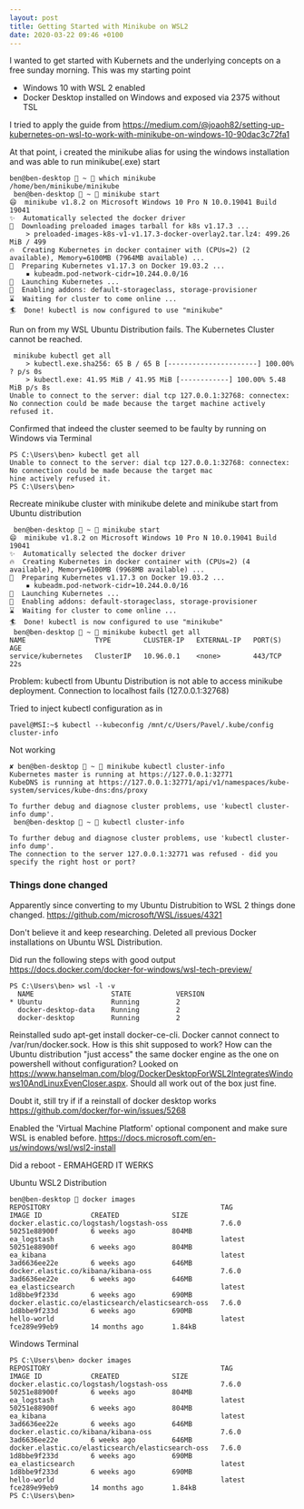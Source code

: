 ```yaml
---
layout: post
title: Getting Started with Minikube on WSL2
date: 2020-03-22 09:46 +0100
---
```

I wanted to get started with Kubernets and the underlying concepts on a free sunday morning.
This was my starting point
* Windows 10 with WSL 2 enabled
* Docker Desktop installed on Windows and exposed via 2375 without TSL

I tried to apply the guide from https://medium.com/@joaoh82/setting-up-kubernetes-on-wsl-to-work-with-minikube-on-windows-10-90dac3c72fa1

<!--more-->
At that point, i created the minikube alias for using the windows installation and was able to run minikube(.exe) start
```
ben@ben-desktop  ~  which minikube
/home/ben/minikube/minikube
 ben@ben-desktop  ~  minikube start
😄  minikube v1.8.2 on Microsoft Windows 10 Pro N 10.0.19041 Build 19041
✨  Automatically selected the docker driver
💾  Downloading preloaded images tarball for k8s v1.17.3 ...
    > preloaded-images-k8s-v1-v1.17.3-docker-overlay2.tar.lz4: 499.26 MiB / 499
🔥  Creating Kubernetes in docker container with (CPUs=2) (2 available), Memory=6100MB (7964MB available) ...
🐳  Preparing Kubernetes v1.17.3 on Docker 19.03.2 ...
    ▪ kubeadm.pod-network-cidr=10.244.0.0/16
🚀  Launching Kubernetes ... 
🌟  Enabling addons: default-storageclass, storage-provisioner
⌛  Waiting for cluster to come online ...
🏄  Done! kubectl is now configured to use "minikube"
```

Run on from my WSL Ubuntu Distribution fails. The Kubernetes Cluster cannot be reached.
```
 minikube kubectl get all
    > kubectl.exe.sha256: 65 B / 65 B [----------------------] 100.00% ? p/s 0s
    > kubectl.exe: 41.95 MiB / 41.95 MiB [------------] 100.00% 5.48 MiB p/s 8s
Unable to connect to the server: dial tcp 127.0.0.1:32768: connectex: No connection could be made because the target machine actively refused it.
```
Confirmed that indeed the cluster seemed to be faulty by running on Windows via Terminal
```
PS C:\Users\ben> kubectl get all
Unable to connect to the server: dial tcp 127.0.0.1:32768: connectex: No connection could be made because the target mac
hine actively refused it.
PS C:\Users\ben>
```
Recreate minikube cluster with minikube delete and minikube start from Ubuntu distribution
```
 ben@ben-desktop  ~  minikube start 
😄  minikube v1.8.2 on Microsoft Windows 10 Pro N 10.0.19041 Build 19041
✨  Automatically selected the docker driver
🔥  Creating Kubernetes in docker container with (CPUs=2) (4 available), Memory=6100MB (9968MB available) ...
🐳  Preparing Kubernetes v1.17.3 on Docker 19.03.2 ...
    ▪ kubeadm.pod-network-cidr=10.244.0.0/16
🚀  Launching Kubernetes ... 
🌟  Enabling addons: default-storageclass, storage-provisioner
⌛  Waiting for cluster to come online ...
🏄  Done! kubectl is now configured to use "minikube"
 ben@ben-desktop  ~  minikube kubectl get all
NAME                 TYPE        CLUSTER-IP   EXTERNAL-IP   PORT(S)   AGE
service/kubernetes   ClusterIP   10.96.0.1    <none>        443/TCP   22s
```
Problem: kubectl from Ubuntu Distribution is not able to access minikube deployment.
Connection to localhost fails (127.0.0.1:32768)

Tried to inject kubectl configuration as in
```
pavel@MSI:~$ kubectl --kubeconfig /mnt/c/Users/Pavel/.kube/config cluster-info
```
Not working
```
✘ ben@ben-desktop  ~  minikube kubectl cluster-info
Kubernetes master is running at https://127.0.0.1:32771
KubeDNS is running at https://127.0.0.1:32771/api/v1/namespaces/kube-system/services/kube-dns:dns/proxy

To further debug and diagnose cluster problems, use 'kubectl cluster-info dump'.
 ben@ben-desktop  ~  kubectl cluster-info

To further debug and diagnose cluster problems, use 'kubectl cluster-info dump'.
The connection to the server 127.0.0.1:32771 was refused - did you specify the right host or port?
```
### Things done changed
Apparently since converting to my Ubuntu Distrubition to WSL 2 things done changed.
https://github.com/microsoft/WSL/issues/4321

Don't believe it and keep researching.
Deleted all previous Docker installations on Ubuntu WSL Distribution.

Did run the following steps with good output
https://docs.docker.com/docker-for-windows/wsl-tech-preview/

```
PS C:\Users\ben> wsl -l -v
  NAME                   STATE           VERSION
* Ubuntu                 Running         2
  docker-desktop-data    Running         2
  docker-desktop         Running         2
```
Reinstalled sudo apt-get install docker-ce-cli.
Docker cannot connect to /var/run/docker.sock. How is this shit supposed to work?
How can the Ubuntu distribution "just access" the same docker engine as the one on powershell without configuration?
Looked on https://www.hanselman.com/blog/DockerDesktopForWSL2IntegratesWindows10AndLinuxEvenCloser.aspx.
Should all work out of the box just fine.

Doubt it, still try if if a reinstall of docker desktop works
https://github.com/docker/for-win/issues/5268

Enabled the 'Virtual Machine Platform' optional component and make sure WSL is enabled before.
https://docs.microsoft.com/en-us/windows/wsl/wsl2-install

Did a reboot - ERMAHGERD IT WERKS

Ubuntu WSL2 Distribution
```
ben@ben-desktop  docker images
REPOSITORY                                          TAG                 IMAGE ID            CREATED             SIZE
docker.elastic.co/logstash/logstash-oss             7.6.0               50251e88900f        6 weeks ago         804MB
ea_logstash                                         latest              50251e88900f        6 weeks ago         804MB
ea_kibana                                           latest              3ad6636ee22e        6 weeks ago         646MB
docker.elastic.co/kibana/kibana-oss                 7.6.0               3ad6636ee22e        6 weeks ago         646MB
ea_elasticsearch                                    latest              1d8bbe9f233d        6 weeks ago         690MB
docker.elastic.co/elasticsearch/elasticsearch-oss   7.6.0               1d8bbe9f233d        6 weeks ago         690MB
hello-world                                         latest              fce289e99eb9        14 months ago       1.84kB
```
Windows Terminal
```
PS C:\Users\ben> docker images
REPOSITORY                                          TAG                 IMAGE ID            CREATED             SIZE
docker.elastic.co/logstash/logstash-oss             7.6.0               50251e88900f        6 weeks ago         804MB
ea_logstash                                         latest              50251e88900f        6 weeks ago         804MB
ea_kibana                                           latest              3ad6636ee22e        6 weeks ago         646MB
docker.elastic.co/kibana/kibana-oss                 7.6.0               3ad6636ee22e        6 weeks ago         646MB
docker.elastic.co/elasticsearch/elasticsearch-oss   7.6.0               1d8bbe9f233d        6 weeks ago         690MB
ea_elasticsearch                                    latest              1d8bbe9f233d        6 weeks ago         690MB
hello-world                                         latest              fce289e99eb9        14 months ago       1.84kB
PS C:\Users\ben>
```

